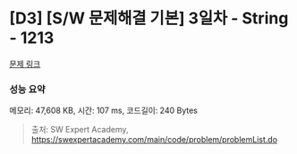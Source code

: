 # [D3] [S/W 문제해결 기본] 3일차 - String - 1213 

[문제 링크](https://swexpertacademy.com/main/code/problem/problemDetail.do?contestProbId=AV14P0c6AAUCFAYi) 

### 성능 요약

메모리: 47,608 KB, 시간: 107 ms, 코드길이: 240 Bytes



> 출처: SW Expert Academy, https://swexpertacademy.com/main/code/problem/problemList.do